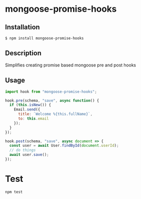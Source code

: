 # mongoose-promise-hooks

## Installation

```
$ npm install mongoose-promise-hooks
```

## Description

Simplifies creating promise based mongoose pre and post hooks

## Usage

```javascript
import hook from "mongoose-promise-hooks";

hook.pre(schema, "save", async function() {
  if (this.isNew()) {
    Email.send({
      title: `Welcome %{this.fullName}`,
      to: this.email
    });
  }
});

hook.post(schema, "save", async document => {
  const user = await User.findById(document.userId);
  // do things
  await user.save();
});
```

# Test

```
npm test
```
